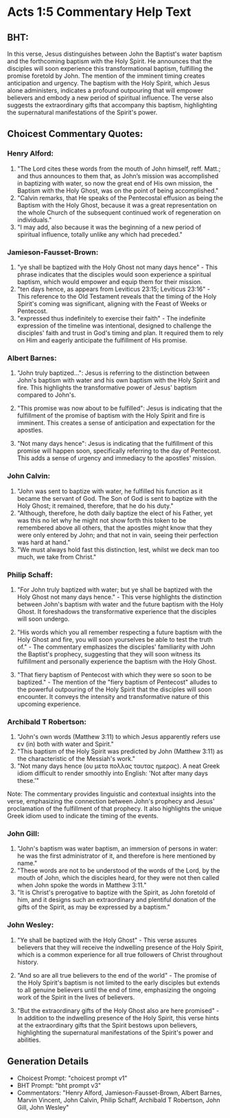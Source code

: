 # Acts 1:5 Commentary Help Text

## BHT:
In this verse, Jesus distinguishes between John the Baptist's water baptism and the forthcoming baptism with the Holy Spirit. He announces that the disciples will soon experience this transformational baptism, fulfilling the promise foretold by John. The mention of the imminent timing creates anticipation and urgency. The baptism with the Holy Spirit, which Jesus alone administers, indicates a profound outpouring that will empower believers and embody a new period of spiritual influence. The verse also suggests the extraordinary gifts that accompany this baptism, highlighting the supernatural manifestations of the Spirit's power.

## Choicest Commentary Quotes:
### Henry Alford:
1. "The Lord cites these words from the mouth of John himself, reff. Matt.; and thus announces to them that, as John’s mission was accomplished in baptizing with water, so now the great end of His own mission, the Baptism with the Holy Ghost, was on the point of being accomplished."
2. "Calvin remarks, that He speaks of the Pentecostal effusion as being the Baptism with the Holy Ghost, because it was a great representation on the whole Church of the subsequent continued work of regeneration on individuals."
3. "I may add, also because it was the beginning of a new period of spiritual influence, totally unlike any which had preceded."

### Jamieson-Fausset-Brown:
1. "ye shall be baptized with the Holy Ghost not many days hence" - This phrase indicates that the disciples would soon experience a spiritual baptism, which would empower and equip them for their mission.
2. "ten days hence, as appears from Leviticus 23:15; Leviticus 23:16" - This reference to the Old Testament reveals that the timing of the Holy Spirit's coming was significant, aligning with the Feast of Weeks or Pentecost.
3. "expressed thus indefinitely to exercise their faith" - The indefinite expression of the timeline was intentional, designed to challenge the disciples' faith and trust in God's timing and plan. It required them to rely on Him and eagerly anticipate the fulfillment of His promise.

### Albert Barnes:
1. "John truly baptized...": Jesus is referring to the distinction between John's baptism with water and his own baptism with the Holy Spirit and fire. This highlights the transformative power of Jesus' baptism compared to John's. 

2. "This promise was now about to be fulfilled": Jesus is indicating that the fulfillment of the promise of baptism with the Holy Spirit and fire is imminent. This creates a sense of anticipation and expectation for the apostles. 

3. "Not many days hence": Jesus is indicating that the fulfillment of this promise will happen soon, specifically referring to the day of Pentecost. This adds a sense of urgency and immediacy to the apostles' mission.

### John Calvin:
1. "John was sent to baptize with water, he fulfilled his function as it became the servant of God. The Son of God is sent to baptize with the Holy Ghost; it remained, therefore, that he do his duty."
2. "Although, therefore, he doth daily baptize the elect of his Father, yet was this no let why he might not show forth this token to be remembered above all others, that the apostles might know that they were only entered by John; and that not in vain, seeing their perfection was hard at hand."
3. "We must always hold fast this distinction, lest, whilst we deck man too much, we take from Christ."

### Philip Schaff:
1. "For John truly baptized with water; but ye shall be baptized with the Holy Ghost not many days hence." - This verse highlights the distinction between John's baptism with water and the future baptism with the Holy Ghost. It foreshadows the transformative experience that the disciples will soon undergo.

2. "His words which you all remember respecting a future baptism with the Holy Ghost and fire, you will soon yourselves be able to test the truth of." - The commentary emphasizes the disciples' familiarity with John the Baptist's prophecy, suggesting that they will soon witness its fulfillment and personally experience the baptism with the Holy Ghost.

3. "That fiery baptism of Pentecost with which they were so soon to be baptized." - The mention of the "fiery baptism of Pentecost" alludes to the powerful outpouring of the Holy Spirit that the disciples will soon encounter. It conveys the intensity and transformative nature of this upcoming experience.

### Archibald T Robertson:
1. "John's own words (Matthew 3:11) to which Jesus apparently refers use εν (in) both with water and Spirit."
2. "This baptism of the Holy Spirit was predicted by John (Matthew 3:11) as the characteristic of the Messiah's work."
3. "Not many days hence (ου μετα πολλας ταυτας ημερας). A neat Greek idiom difficult to render smoothly into English: 'Not after many days these.'"

Note: The commentary provides linguistic and contextual insights into the verse, emphasizing the connection between John's prophecy and Jesus' proclamation of the fulfillment of that prophecy. It also highlights the unique Greek idiom used to indicate the timing of the events.

### John Gill:
1. "John's baptism was water baptism, an immersion of persons in water: he was the first administrator of it, and therefore is here mentioned by name."
2. "These words are not to be understood of the words of the Lord, by the mouth of John, which the disciples heard, for they were not then called when John spoke the words in Matthew 3:11."
3. "It is Christ's prerogative to baptize with the Spirit, as John foretold of him, and it designs such an extraordinary and plentiful donation of the gifts of the Spirit, as may be expressed by a baptism."

### John Wesley:
1. "Ye shall be baptized with the Holy Ghost" - This verse assures believers that they will receive the indwelling presence of the Holy Spirit, which is a common experience for all true followers of Christ throughout history.

2. "And so are all true believers to the end of the world" - The promise of the Holy Spirit's baptism is not limited to the early disciples but extends to all genuine believers until the end of time, emphasizing the ongoing work of the Spirit in the lives of believers.

3. "But the extraordinary gifts of the Holy Ghost also are here promised" - In addition to the indwelling presence of the Holy Spirit, this verse hints at the extraordinary gifts that the Spirit bestows upon believers, highlighting the supernatural manifestations of the Spirit's power and abilities.


## Generation Details
- Choicest Prompt: "choicest prompt v1"
- BHT Prompt: "bht prompt v3"
- Commentators: "Henry Alford, Jamieson-Fausset-Brown, Albert Barnes, Marvin Vincent, John Calvin, Philip Schaff, Archibald T Robertson, John Gill, John Wesley"
